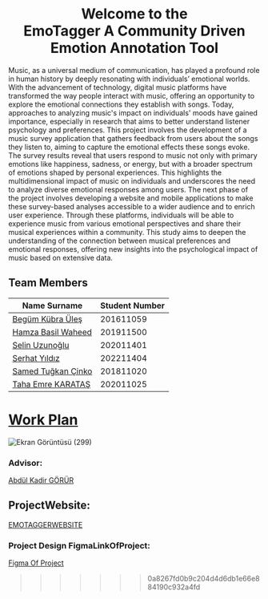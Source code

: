 

# <div align="center"> Welcome to the </div> <div align="center"> EmoTagger A Community Driven Emotion Annotation Tool  </div>



Music, as a universal medium of communication, has played a profound role in human history by deeply resonating with individuals’ emotional worlds. With the advancement of technology, digital music platforms have transformed the way people interact with music, offering an opportunity to explore the emotional connections they establish with songs. Today, approaches to analyzing music's impact on individuals' moods have gained importance, especially in research that aims to better understand listener psychology and preferences. This project involves the development of a music survey application that gathers feedback from users about the songs they listen to, aiming to capture the emotional effects these songs evoke. The survey results reveal that users respond to music not only with primary emotions like happiness, sadness, or energy, but with a broader spectrum of emotions shaped by personal experiences. This highlights the multidimensional impact of music on individuals and underscores the need to analyze diverse emotional responses among users. The next phase of the project involves developing a website and mobile applications to make these survey-based analyses accessible to a wider audience and to enrich user experience. Through these platforms, individuals will be able to experience music from various emotional perspectives and share their musical experiences within a community. This study aims to deepen the understanding of the connection between musical preferences and emotional responses, offering new insights into the psychological impact of music based on extensive data.

## Team Members
<html>
<body>
<!--StartFragment--><html><head></head><body>

Name Surname | Student Number | 
-- | -- | 
[Begüm Kübra Üleş](https://github.com/begumules) | 201611059 | 
[Hamza Basil Waheed](https://github.com/Hamza1799) | 201911500 | 
[Selin Uzunoğlu](https://github.com/selinuzunoglu) | 202011401 |
[Serhat Yıldız](https://github.com/pato7y) | 202211404 |
[Samed Tuğkan Çinko ](https://github.com/tugkancinko) | 201811020 | 
[Taha Emre KARATAŞ](https://github.com/boominn) | 202011025 | 



<p></p></body></html><!--EndFragment-->
</body>
</html>


# [Work Plan](https://github.com/CankayaUniversity/ceng-407-408-2024-2025-EmoTagger-A-Community-driven-Emotion-Annotation-Tool/tree/main/Documents/WorkPlan)

![Ekran Görüntüsü (299)](https://github.com/user-attachments/assets/84f9984b-731a-436a-b5f3-890e180727dd)




### Advisor:
[Abdül Kadir GÖRÜR](https://github.com/abdulkadirgorur)



## ProjectWebsite:
[EMOTAGGERWEBSITE](https://emotagger.com.tr/)


### Project Design FigmaLinkOfProject:
[Figma Of Project](https://www.figma.com/design/5Lo0Q6GxEHEMog2CO1Iin0/ceng407project?node-id=2-1194&t=hOEuBxwTTNekag7L-1)


>>>>>>> 0a8267fd0b9c204d4d6db1e66e884190c932a4fd
